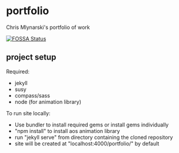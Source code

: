 # portfolio
Chris Mlynarski's portfolio of work

[![FOSSA Status](https://app.fossa.io/api/projects/git%2Bhttps%3A%2F%2Fgithub.com%2FCmlynars%2Fportfolio.svg?type=shield)](https://app.fossa.io/projects/git%2Bhttps%3A%2F%2Fgithub.com%2FCmlynars%2Fportfolio?ref=badge_shield)


project setup
-------------

Required:

- jekyll
- susy
- compass/sass
- node (for animation library)

To run site locally:

- Use bundler to install required gems or install gems individually
- "npm install" to install aos animation library
- run "jekyll serve" from directory containing the cloned repository
- site will be created at "localhost:4000/portfolio/" by default



